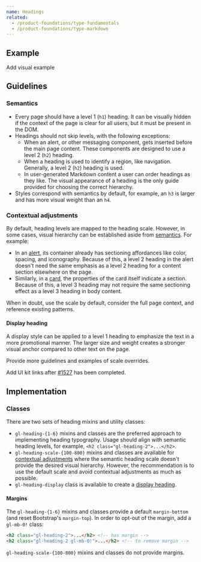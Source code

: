 ```yaml
---
name: Headings
related:
  - /product-foundations/type-fundamentals
  - /product-foundations/type-markdown
---
```


## Example

<todo>Add visual example</todo>

## Guidelines

### Semantics

- Every page should have a level 1 (`h1`) heading. It can be visually hidden if the context of the page is clear for all users, but it must be present in the DOM.
- Headings should not skip levels, with the following exceptions:
  - When an alert, or other messaging component, gets inserted before the main page content. These components are designed to use a level 2 (`h2`) heading.
  - When a heading is used to identify a region, like navigation. Generally, a level 2 (`h2`) heading is used.
  - In user-generated Markdown content a user can order headings as they like. The visual appearance of a heading is the only guide provided for choosing the correct hierarchy.
- Styles correspond with semantics by default, for example, an `h3` is larger and has more visual weight than an `h4`.

### Contextual adjustments

By default, heading levels are mapped to the heading scale. However, in some cases, visual hierarchy can be established aside from [semantics](#semantics). For example:

- In an [alert](/components/alert), its container already has sectioning affordances like color, spacing, and iconography. Because of this, a level 2 heading in the alert doesn't need the same emphasis as a level 2 heading for a content section elsewhere on the page.
- Similarly, in a [card](/components/card), the properties of the card itself indicate a section. Because of this, a level 3 heading may not require the same sectioning effect as a level 3 heading in body content.

When in doubt, use the scale by default, consider the full page context, and reference existing patterns.

#### Display heading

A display style can be applied to a level 1 heading to emphasize the text in a more promotional manner. The larger size and weight creates a stronger visual anchor compared to other text on the page.

<todo>Provide more guidelines and examples of scale overrides.</todo>

<todo>Add UI kit links after [#1527](https://gitlab.com/gitlab-org/gitlab-services/design.gitlab.com/-/issues/1527) has been completed.</todo>

## Implementation

### Classes

There are two sets of heading mixins and utility classes:

- `gl-heading-{1-6}` mixins and classes are the preferred approach to implementing heading typography. Usage should align with semantic heading levels, for example, `<h2 class="gl-heading-2">...</h2>`.
- `gl-heading-scale-{100-800}` mixins and classes are available for [contextual adjustments](#contextual-adjustments) where the semantic heading scale doesn't provide the desired visual hierarchy. However, the recommendation is to use the default scale and avoid contextual adjustments as much as possible.
- `gl-heading-display` class is available to create a [display heading](#display-heading).

#### Margins

The `gl-heading-{1-6}` mixins and classes provide a default `margin-bottom` (and reset Bootstrap's `margin-top`). In order to opt-out of the margin, add a `gl-mb-0!` class:

```html
<h2 class="gl-heading-2">...</h2> <!-- has margin -->
<h2 class="gl-heading-2 gl-mb-0!">...</h2> <!-- to remove margin -->
```

`gl-heading-scale-{100-800}` mixins and classes do not provide margins.
